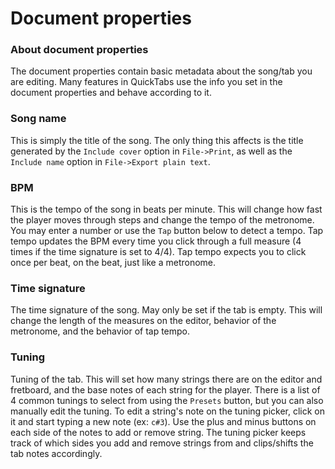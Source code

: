 # Document properties

### About document properties

The document properties contain basic metadata about the song/tab you are editing. Many features in QuickTabs use the info you set in the document properties and behave according to it.

### Song name

This is simply the title of the song. The only thing this affects is the title generated by the `Include cover` option in `File->Print`, as well as the `Include name` option in `File->Export plain text`.

### BPM

This is the tempo of the song in beats per minute. This will change how fast the player moves through steps and change the tempo of the metronome. You may enter a number or use the `Tap` button below to detect a tempo. Tap tempo updates the BPM every time you click through a full measure (4 times if the time signature is set to 4/4). Tap tempo expects you to click once per beat, on the beat, just like a metronome.

### Time signature

The time signature of the song. May only be set if the tab is empty. This will change the length of the measures on the editor, behavior of the metronome, and the behavior of tap tempo.

### Tuning

Tuning of the tab. This will set how many strings there are on the editor and fretboard, and the base notes of each string for the player. There is a list of 4 common tunings to select from using the `Presets` button, but you can also manually edit the tuning. To edit a string's note on the tuning picker, click on it and start typing a new note (ex: `c#3`). Use the plus and minus buttons on each side of the notes to add or remove string. The tuning picker keeps track of which sides you add and remove strings from and clips/shifts the tab notes accordingly.